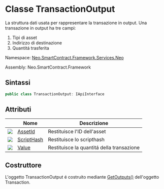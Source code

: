 # Classe TransactionOutput 

La struttura dati usata per rappresentare la transazione in output. Una transazione in output ha tre campi:

1. Tipi di asset
2. Indirizzo di destinazione
3. Quantitá trasferita

Namespace: [Neo.SmartContract.Framework.Services.Neo](../neo.md)

Assembly: Neo.SmartContract.Framework

## Sintassi

```c#
public class TransactionOutput: IApiInterface
```

## Attributi

| | Nome | Descrizione |
| ---------------------------------------- | ---------------------------------------- | ------ |
| ![](https://i-msdn.sec.s-msft.com/dynimg/IC74937.jpeg) | [AssetId](TransactionOutput/AssetId.md)  | Restituisce l'ID dell'asset |
| ![](https://i-msdn.sec.s-msft.com/dynimg/IC74937.jpeg) | [ScriptHash](TransactionOutput/ScriptHash.md) | Restituisce lo scripthash |
| ![](https://i-msdn.sec.s-msft.com/dynimg/IC74937.jpeg) | [Value](TransactionOutput/Value.md)      | Restituisce la quantitá della transazione |


## Costruttore

L'oggetto TransactionOutput é costruito mediante [GetOutputs()](Transaction/GetOutputs.md) dell'oggetto Transaction.
